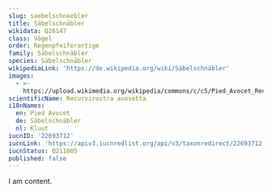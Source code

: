 ```yaml
---
slug: saebelschnaebler
title: Säbelschnäbler
wikidata: Q26147
class: Vögel
order: Regenpfeiferartige
family: Säbelschnäbler
species: Säbelschnäbler
wikipediaLink: 'https://de.wikipedia.org/wiki/Säbelschnäbler'
images:
  - >-
    https://upload.wikimedia.org/wikipedia/commons/c/c5/Pied_Avocet_Recurvirostra_avosetta.jpg
scientificName: Recurvirostra avosetta
i18nNames:
  en: Pied Avocet
  de: Säbelschnäbler
  nl: Kluut
iucnID: '22693712'
iucnLink: 'https://apiv3.iucnredlist.org/api/v3/taxonredirect/22693712'
iucnStatus: Q211005
published: false
---
```


I am content.
